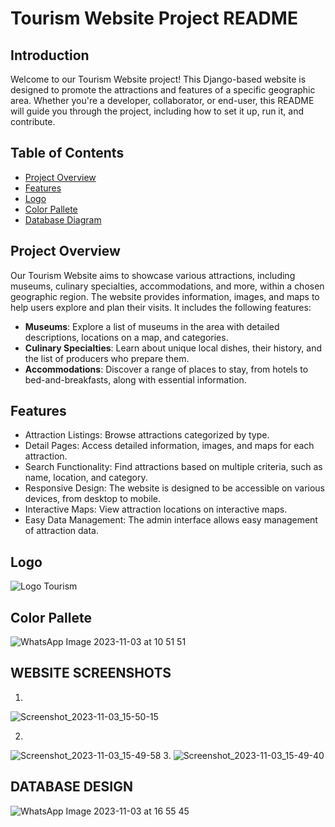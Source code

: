 

# Tourism Website Project README

## Introduction

Welcome to our Tourism Website project! This Django-based website is designed to promote the attractions and features of a specific geographic area. Whether you're a developer, collaborator, or end-user, this README will guide you through the project, including how to set it up, run it, and contribute.

## Table of Contents

- [Project Overview](#project-overview)
- [Features](#features)
- [Logo](#LOGO)
- [Color Pallete](#color-pallete)
- [Database Diagram](#Database-Diagram)


## Project Overview

Our Tourism Website aims to showcase various attractions, including museums, culinary specialties, accommodations, and more, within a chosen geographic region. The website provides information, images, and maps to help users explore and plan their visits. It includes the following features:

- **Museums**: Explore a list of museums in the area with detailed descriptions, locations on a map, and categories.
- **Culinary Specialties**: Learn about unique local dishes, their history, and the list of producers who prepare them.
- **Accommodations**: Discover a range of places to stay, from hotels to bed-and-breakfasts, along with essential information.

## Features

- Attraction Listings: Browse attractions categorized by type.
- Detail Pages: Access detailed information, images, and maps for each attraction.
- Search Functionality: Find attractions based on multiple criteria, such as name, location, and category.
- Responsive Design: The website is designed to be accessible on various devices, from desktop to mobile.
- Interactive Maps: View attraction locations on interactive maps.
- Easy Data Management: The admin interface allows easy management of attraction data.

## Logo

![Logo Tourism](https://github.com/KartikKARTIK-4498/DJANGO-03-11-2023-/assets/57806365/02004536-2b65-4840-8ddb-63c7748e38c0)


## Color Pallete

![WhatsApp Image 2023-11-03 at 10 51 51](https://github.com/KartikKARTIK-4498/DJANGO-03-11-2023-/assets/57806365/059720a0-c436-457d-b9d8-9f69ff1feef6)

## WEBSITE SCREENSHOTS
1.
![Screenshot_2023-11-03_15-50-15](https://github.com/KartikKARTIK-4498/DJANGO-03-11-2023-/assets/57806365/ee52e97c-fbb2-4518-b942-f8311af73cc4)

2.
![Screenshot_2023-11-03_15-49-58](https://github.com/KartikKARTIK-4498/DJANGO-03-11-2023-/assets/57806365/48b72ace-bc97-4338-87e5-631cddcca459)
3. 
![Screenshot_2023-11-03_15-49-40](https://github.com/KartikKARTIK-4498/DJANGO-03-11-2023-/assets/57806365/02fb24b8-dc10-4188-9bf1-fdb1632a01fc)



## DATABASE DESIGN

![WhatsApp Image 2023-11-03 at 16 55 45](https://github.com/KartikKARTIK-4498/DJANGO-03-11-2023-/assets/57806365/52d8adec-8602-4dca-8c09-d6544b718a78)

